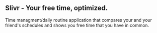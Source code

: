 ## Slivr - Your free time, optimized.
Time managment/daily routine application that compares your and your friend's schedules and shows you free time that you have in common.
